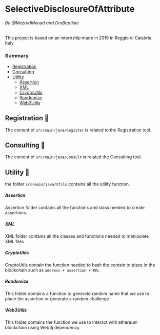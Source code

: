 # SelectiveDisclosureOfAttribute
###### By @MezredMenad and DroBaptiste

This project is based on an internship made in 2019 in Reggio di Calabria, Italy

### Summary
* [Registration](#registration-pencil)   
* [Consulting](#consulting-eyes) 
* [Utility](#utility-wrench)   
  * [Assertion](#assertion)
  * [XML](#xml)
  * [CryptoUtils](#cryptoutils)
  * [Randomize](#randomize)
  * [Web3Utils](#Web3Utils)

## Registration :pencil:

The content of ```src/main/java/Register``` is related to the Registration tool.

## Consulting :eyes:

The content of ```src/main/java/Consult``` is related the Consulting tool.

## Utility :wrench:

the folder ```src/main/java/Utils``` contains all the utility function.

##### Assertion

Assertion folder contains all the functions and class needed to create  assertions.

##### XML

XML folder contains all the classes and functions needed to manipulate XML files

##### CryptoUtils

CryptoUtils contain the function needed to hash the contain to place in the blockchain such as ```address + assertion + URL```

##### Randomize

This folder contains a function to generate random name that we use to place the assertion or generate a random challenge

##### Web3Utils

This folder contains the function we use to interact with ethereum blockchain using Web3j dependency.
